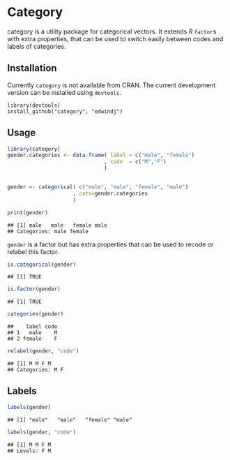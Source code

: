 Category 
========

category is a utility package for categorical vectors. It extends *R* `factor`s with extra properties, that can be used to 
switch easily between codes and labels of categories. 

Installation
------------

Currently `category` is not available from CRAN. The current development version can be installed using `devtools`.


```
library(devtools)
install_github("category", "edwindj")
```

Usage
-----



```r
library(category)
gender.categories <- data.frame( label = c("male", "female")
                               , code  = c("M","F")
                               )


gender <- categorical( c("male", "male", "female", "male")
                     , cats=gender.categories
                     )

print(gender)
```



```
## [1] male   male   female male  
## Categories: male female
```




`gender` is a factor but has extra properties that can be used to recode or relabel this factor.



```r
is.categorical(gender)
```



```
## [1] TRUE
```



```r
is.factor(gender)
```



```
## [1] TRUE
```



```r
categories(gender)
```



```
##    label code
## 1   male    M
## 2 female    F
```



```r
relabel(gender, "code")
```



```
## [1] M M F M
## Categories: M F
```




Labels
------


```r
labels(gender)
```



```
## [1] "male"   "male"   "female" "male"  
```



```r
labels(gender, "code")
```



```
## [1] M M F M
## Levels: F M
```



